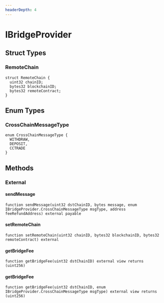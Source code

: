 ```yaml
---
headerDepth: 4
---
```


# IBridgeProvider

## Struct Types

### RemoteChain

```solidity
struct RemoteChain {
  uint32 chainID;
  bytes32 blockchainID;
  bytes32 remoteContract;
}
```

## Enum Types

### CrossChainMessageType

```solidity
enum CrossChainMessageType {
  WITHDRAW,
  DEPOSIT,
  CCTRADE
}
```

## Methods

### External

#### sendMessage

```solidity:no-line-numbers
function sendMessage(uint32 dstChainID, bytes message, enum IBridgeProvider.CrossChainMessageType msgType, address feeRefundAddress) external payable
```

#### setRemoteChain

```solidity:no-line-numbers
function setRemoteChain(uint32 chainID, bytes32 blockchainID, bytes32 remoteContract) external
```

#### getBridgeFee

```solidity:no-line-numbers
function getBridgeFee(uint32 dstChainID) external view returns (uint256)
```

#### getBridgeFee

```solidity:no-line-numbers
function getBridgeFee(uint32 dstChainID, enum IBridgeProvider.CrossChainMessageType msgType) external view returns (uint256)
```

